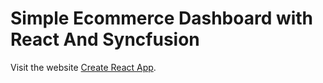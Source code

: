 # Simple Ecommerce Dashboard with React And Syncfusion

Visit the website [Create React App](https://github.com/facebook/create-react-app).

